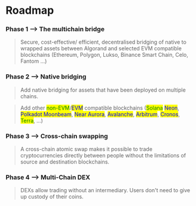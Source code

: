 # Roadmap

### **Phase 1 --> The multichain bridge**

> Secure, cost-effective/ efficient, decentralised bridging of native to wrapped assets between Algorand and selected EVM compatible blockchains (Ethereum, Polygon, Lukso, Binance Smart Chain, Celo, Fantom ...)

### **Phase 2 --> Native bridging**

> Add native bridging for assets that have been deployed on multiple chains.

> Add other <mark style="color:green;">non-EVM</mark>/<mark style="color:blue;">EVM</mark> compatible blockchains (<mark style="color:green;">Solana</mark> <mark style="color:blue;">Neon</mark>, <mark style="color:blue;">Polkadot Moonbeam</mark>, <mark style="color:blue;">Near Aurora</mark>, <mark style="color:blue;">Avalanche</mark>, <mark style="color:blue;">Arbitrum</mark>, <mark style="color:blue;">Cronos</mark>, <mark style="color:green;">Terra</mark>, ...)

### **Phase 3 --> Cross-chain swapping**

> A cross-chain atomic swap makes it possible to trade cryptocurrencies directly between people without the limitations of source and destination blockchains.

### **Phase 4 --> Multi-Chain DEX**

> DEXs allow trading without an intermediary. Users don't need to give up custody of their coins.
